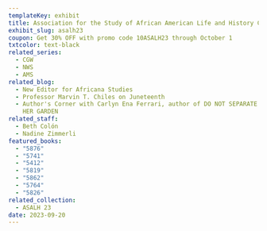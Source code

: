 ```yaml
---
templateKey: exhibit
title: Association for the Study of African American Life and History Conference 2023
exhibit_slug: asalh23
coupon: Get 30% OFF with promo code 10ASALH23 through October 1
txtcolor: text-black
related_series:
  - CGW
  - NWS
  - AMS
related_blog:
  - New Editor for Africana Studies
  - Professor Marvin T. Chiles on Juneteenth
  - Author's Corner with Carlyn Ena Ferrari, author of DO NOT SEPARATE HER FROM
    HER GARDEN
related_staff:
  - Beth Colón
  - Nadine Zimmerli
featured_books:
  - "5876"
  - "5741"
  - "5412"
  - "5819"
  - "5862"
  - "5764"
  - "5826"
related_collection:
  - ASALH 23
date: 2023-09-20
---
```

